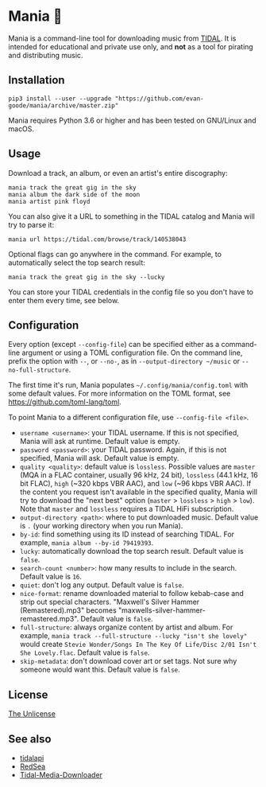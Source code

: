 # Mania 👻

Mania is a command-line tool for downloading music from [TIDAL](https://tidal.com). It is intended for educational and private use only, and **not** as a tool for pirating and distributing music.

## Installation

```
pip3 install --user --upgrade "https://github.com/evan-goode/mania/archive/master.zip"
```

Mania requires Python 3.6 or higher and has been tested on GNU/Linux and macOS.

## Usage

Download a track, an album, or even an artist's entire discography:

```
mania track the great gig in the sky
mania album the dark side of the moon
mania artist pink floyd
```

You can also give it a URL to something in the TIDAL catalog and Mania will try to parse it:

```
mania url https://tidal.com/browse/track/140538043
```

Optional flags can go anywhere in the command. For example, to automatically select the top search result:

```
mania track the great gig in the sky --lucky
```

You can store your TIDAL credentials in the config file so you don't have to enter them every time, see below.

## Configuration

Every option (except `--config-file`) can be specified either as a command-line argument or using a TOML configuration file. On the command line, prefix the option with `--`, or `--no-`, as in `--output-directory ~/music` or `--no-full-structure`.

The first time it's run, Mania populates `~/.config/mania/config.toml` with some default values. For more information on the TOML format, see https://github.com/toml-lang/toml.

To point Mania to a different configuration file, use `--config-file <file>`.

- `username <username>`: your TIDAL username. If this is not specified, Mania will ask at runtime. Default value is empty.
- `password <password>`: your TIDAL password. Again, if this is not specified, Mania will ask. Default value is empty.
- `quality <quality>`: default value is `lossless`. Possible values are `master` (MQA in a FLAC container, usually 96 kHz, 24 bit), `lossless` (44.1 kHz, 16 bit FLAC), `high` (~320 kbps VBR AAC), and `low` (~96 kbps VBR AAC). If the content you request isn't available in the specified quality, Mania will try to download the "next best" option (`master` > `lossless` > `high` > `low`). Note that `master` and `lossless` requires a TIDAL HiFi subscription.
- `output-directory <path>`: where to put downloaded music. Default value is `.` (your working directory when you run Mania).
- `by-id`: find something using its ID instead of searching TIDAL. For example, `mania album --by-id 79419393`.
- `lucky`: automatically download the top search result. Default value is `false`.
- `search-count <number>`: how many results to include in the search. Default value is `16`.
- `quiet`: don't log any output. Default value is `false`.
- `nice-format`: rename downloaded material to follow kebab-case and strip out special characters. "Maxwell's Silver Hammer (Remastered).mp3" becomes "maxwells-silver-hammer-remastered.mp3". Default value is `false`.
- `full-structure`: always organize content by artist and album. For example, `mania track --full-structure --lucky "isn't she lovely"` would create `Stevie Wonder/Songs In The Key Of Life/Disc 2/01 Isn't She Lovely.flac`. Default value is `false`.
- `skip-metadata`: don't download cover art or set tags. Not sure why someone would want this. Default value is `false`.

## License

[The Unlicense](https://unlicense.org)

## See also

- [tidalapi](https://github.com/tamland/python-tidal)
- [RedSea](https://github.com/Azalius/RedSea)
- [Tidal-Media-Downloader](https://github.com/yaronzz/Tidal-Media-Downloader/)
